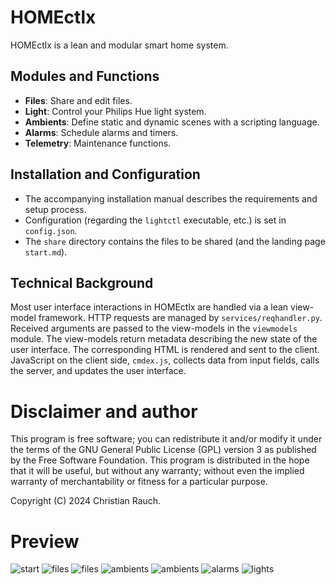 # HOMEctlx
HOMEctlx is a lean and modular smart home system.

## Modules and Functions
- **Files**: Share and edit files.
- **Light**: Control your Philips Hue light system.
- **Ambients**: Define static and dynamic scenes with a scripting language.
- **Alarms**: Schedule alarms and timers.
- **Telemetry**: Maintenance functions.

## Installation and Configuration
- The accompanying installation manual describes the requirements and setup process.
- Configuration (regarding the `lightctl` executable, etc.) is set in `config.json`.
- The `share` directory contains the files to be shared (and the landing page `start.md`). 

## Technical Background
Most user interface interactions in HOMEctlx are handled via a lean view-model framework. HTTP requests are managed by `services/reqhandler.py`. Received arguments are passed to the view-models in the `viewmodels` module. The view-models return metadata describing the new state of the user interface. The corresponding HTML is rendered and sent to the client. JavaScript on the client side, `cmdex.js`, collects data from input fields, calls the server, and updates the user interface.


# Disclaimer and author
This program is free software; you can redistribute it and/or modify it under the terms of the GNU General Public License (GPL) version 3 as published by the Free Software Foundation.
This program is distributed in the hope that it will be useful, but without any warranty; without even the implied warranty of merchantability or fitness for a particular purpose. 

Copyright (C) 2024 Christian Rauch.


# Preview
![start](share/documents/preview/hc-start-1.jpeg)
![files](share/documents/preview/hc-files-1.jpeg)
![files](share/documents/preview/hc-files-2.jpeg)
![ambients](share/documents/preview/hc-ambients-1.jpeg)
![ambients](share/documents/preview/hc-ambients-2.jpeg)
![alarms](share/documents/preview/hc-alarms-1.jpeg)
![lights](share/documents/preview/hc-lights-1.jpeg)